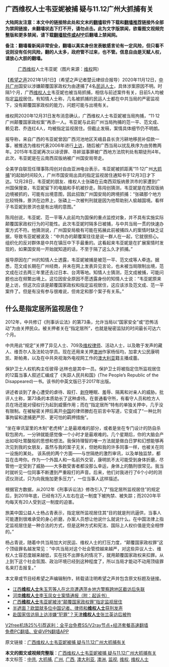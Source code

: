  <h2>广西维权人士韦亚妮被捕 疑与11.12广州大抓捕有关</h2> <p class="notice"><b>大陆网友注意：本文中的链接除此处和文末的<a href="https://github.com/bannedbook/fanqiang" >翻墙</a>软件下载和<a href="https://github.com/killgcd/justmysocks/blob/master/README.md">翻墙推荐</a>链接外全部为禁网链接，未翻墙状态下打不开，请勿点击。此为文字版禁闻，欲看图文视频完整版和更多禁闻，请下载<a href="https://github.com/bannedbook/fanqiang">翻墙软件或APP</a>后翻墙上禁闻网。</p><p>备注：翻墙看新闻非常安全，翻墙以真实身份发表敏感言论有一定风险，但只看不说则没有任何风险，翻的人太多，政府管不过来，也不管。信息自由是天赋人权，请放心大胆的翻墙。</b></p>  <div class="entry"> <figure> <p><figcaption><a href="https://www.bannedbook.org/bnews/tag/%e5%b9%bf%e8%a5%bf/" class="st_tag internal_tag" rel="tag" title="标签 广西 下的日志">广西</a><span class='wp_keywordlink_affiliate'><a href="https://www.bannedbook.org/bnews/weiquan/" title="维权" target="_blank">维权</a></span>人士韦亚妮（图片来源：<a href="https://www.bannedbook.org/bnews/tag/%E7%BB%B4%E6%9D%83/" class="st_tag internal_tag" rel="tag" title="标签 维权 下的日志">维权</a>网）</figcaption></figure> <p>【<span class='wp_keywordlink_affiliate'><a href="https://www.soundofhope.org" title="希望之声" target="_blank">希望之声</a></span>2021年1月1日】（希望之声记者楚云珒综合报导）2020年11月12日，<a href="https://www.bannedbook.org/bnews/tag/%e4%b8%ad%e5%85%b1/" class="st_tag internal_tag" rel="tag" title="标签 中共 下的日志">中共</a><a href="https://www.bannedbook.org/bnews/tag/%e5%b9%bf%e5%b7%9e/" class="st_tag internal_tag" rel="tag" title="标签 广州 下的日志">广州</a>国安以涉嫌颠覆国家政权为由逮捕了4名<span class='wp_keywordlink'><a href="https://www.bannedbook.org/forum9/" title="民运人士看法轮功" target="_blank">民运人士</a></span>，具体涉案原因不明。时隔1个月，广西<a href="https://www.bannedbook.org/bnews/tag/%e7%bb%b4%e6%9d%83%e4%ba%ba%e5%a3%ab/" class="st_tag internal_tag" rel="tag" title="标签 维权人士 下的日志">维权人士</a>韦亚妮也被当局抓捕，相信与前述案件有关，目前5人均被指定<a href="https://www.bannedbook.org/bnews/tag/%E7%9B%91%E8%A7%86/" class="st_tag internal_tag" rel="tag" title="标签 监视 下的日志">监视</a>居住。有知情人士称，几名被抓捕的民运人士都在中共当局的严密监视下，没有颠覆国家政权的能力，问题可能与出境有关。</p> <p>维权网2020年12月31日发布消息确认，广西维权人士韦亚妮被当局拘捕，“11·12广州颠覆国家政权案”再添一人。韦亚妮与此前广州当局拘捕的范一平、范文成、赖见君、乔连红4人，均被指定监视居住。但截止发稿，案情具体细节仍不明朗。</p> <p>报导称，来自广西的韦亚妮曾因广西河池地区天峨县县长贪污耕地移民补偿款一事，被推选为维权代表2006年进行<span class='wp_keywordlink_affiliate'><a href="https://www.bannedbook.org/bnews/weiquan/" title="上访" target="_blank">上访</a></span>，随后被广西当局以扰乱秩序为由劳教两年。2015年韦亚妮再次以诽谤罪、寻衅滋事罪被广西地方法院判处有期徒刑4年。此次，韦亚妮是在云南西双版纳被广州国安局带走。</p> <p></p>  <p>全美学自联现任理事陈闯创对自由亚洲电台表示，韦亚妮被抓距离“11·12广州<a href="https://www.bannedbook.org/bnews/tag/%E5%A4%A7%E6%8A%93%E6%8D%95/" class="st_tag internal_tag" rel="tag" title="标签 大抓捕 下的日志">大抓捕</a>”的起始时间较久，广州市国安局出具的指定监视居住通知书于12月3日才下达。12月28日，韦亚妮的朋友、维权人士张磷在云南西双版纳景洪市的家遭到广州国保搜查，韦亚妮留下的电脑和手机被抄走。陈闯创猜测，韦亚妮是在西双版纳边境被抓的，可能有出境意图，因此招致广州国安局的跨境抓捕：“张磷那个地方比较特殊，景洪在边界上，张磷上一次被判刑就是因为他帮助别人偷越国境。看样子韦亚妮到景洪也是有出境的意图。”</p> <p>陈闯创说，韦亚妮、范一平等人此前均为国保的重点监控对象，并不具有实施实际颠覆国家政权行为的可能性。此次韦亚妮时隔多日被捕，与中共当局一贯的快速办案方式不符。他猜测说，广州国安局极有可能在拓展此前被捕四人的案情时缺乏证据，导致韦亚妮被波及：“中共办的颠覆案往往是说一群人在一起，它就很担心。组织化的反对群体是中共在镇压中下手最重的。这看起来韦亚妮是在扩展案情时发现的，如果国安局一开始就知道的话，不至于隔了这么久才抓捕。”</p> <p>报导原因在广州的知情人士透露，韦亚妮被捕是被范一平、范文成等人牵连。据悉，范文成长期在广州经商，并未在网上发表异见言论，也未被当局限制出境，范文成在过去两三年里还去过日本、台湾等地。知情人士猜测，范文成被捕，可能问题也出在频繁出境上。这位因安全原因不愿透露身份的知情人士说：“韦亚妮原来是上访，但这次应该是颠覆国家政权和指定监视居住，这应该涉及范文成、范一平案件了。但是有没有参与很难说，但肯定和那个案子有关系。”</p> <h2>什么是指定居所监视居住？</h2> <p>2012年，中共修订《刑事诉讼法》的第73条，允许当局以“国家安全”或“恐怖活动”为由关押民众。被关押者关在“指定居所”，也就是秘密监狱的时间最长可达六个月。</p>  <p>中共用此“规定”关押了异见人士、709及<span class='wp_keywordlink'><a href="https://www.bannedbook.org/forum16/" title="维权律师 法律维权" target="_blank">维权律师</a></span>、活动人士，以及敢于发声的藏人、维吾尔人及法轮功学员。现在还用来关押<a href="https://www.bannedbook.org/bnews/tag/%e6%be%b3%e6%b4%b2/" class="st_tag internal_tag" rel="tag" title="标签 澳洲 下的日志">澳洲</a>作家杨恒均，加拿大公民康明凯、斯帕弗，以及在中共央视海外电视网工作的<a href="https://www.bannedbook.org/bnews/tag/%e6%be%b3%e5%a4%a7%e5%88%a9%e4%ba%9a/" class="st_tag internal_tag" rel="tag" title="标签 澳大利亚 下的日志">澳大利亚</a>籍主播成蕾。</p> <p>保护卫士人权机构主任彼得·达林也是其中一员。保护卫士将被指定住所监视居住的12篇当事人叙述汇编成了《失踪人民共和国》(The People’s Republic of the Disappeared)一书。该书的中英文版已于2017年出版。</p> <p>讲述者谈到了身心遭受的虐待、殴打、<span class='wp_keywordlink'><a href="https://www.bannedbook.org/forum2/topic21.html" title="《剥夺》 黄建民 著" target="_blank">剥夺</a></span>睡眠、羞辱、隔离和对亲人的威胁。批评人士称，第73条的本质助长了这种虐待。在普通看守所，有看守人员和检方人员在场还能对侵权行为起到威慑作用；而在“指定居所”特有的单独关押中，几乎没有限制。在被秘密关押后离开<span class='wp_keywordlink_affiliate'><a href="https://www.bannedbook.org/" title="中国" target="_blank">中国</a></span>的律师滕彪在前言中写道，它变成了“一种比刑事拘留和逮捕更严厉、更可怕的羁押措施”。</p> <p>“坐在审讯室里的木制“老虎椅”上是最艰难的部分，或者是坐在专门设计的防自杀软包房内，一分钟就能感觉像一个小时才是最艰难的。几个星期后，你的大脑会产出如呕吐胃酸般的思想和想法。我保持理智的唯一方法就是做白日梦和幻想能够再次见到我的女朋友，虽然与我的案子无关，但她和我的许多同事一样，也被关在同一设施的某处。 该系统的两个方面——与世隔绝的激烈审讯，以及单独监禁，都旨在击垮你。作为一个外国人和一名前外交官，康明凯不太可能受到身体折磨，尽管他一定受到了威胁——大多数受害者都没那么幸运，身体上的酷刑很常见。我当时就听见一位同事不断遭到严重殴打的声音。后来，他们对我进行了6个小时的测谎仪测试，只为向我施加更多压力”，一位当事人这样描述。</p>  <p>根据官方数据，从2012年《刑事诉讼法》修改引入了“指定居所监视居住”的规定后，到2019年底，已经有3万人左右在这一制度下被拘禁、被失踪；而2020年平均每天有20人受到这一制度的迫害。</p> <p>旅美中国公益人士杨占青表示，指定居所监视居住其“目的就是刑讯逼供，当事人可能遭到很难承受的身心折磨，办案人员想让他说什么就说什么。在中国法律上指定监视居住是一种合法的方式，但是这种方式和宪法、国际上人权价值是完全相悖的。”</p> <p>杨占青说，随着中共当局加大对民运、维权人士的打压力度，“颠覆国家政权罪”这个顶级罪名越发常见：“中共当局对这个社会管控越来越严，对这些异议人士、维权人士容忍度越来越低，实在找不出罪名的情况下，就用颠覆国家政权来扣罪。从上到下这个社会氛围、政治环境已经到这种程度了，所以当局才能动不动用顶级罪名来打击报复。”</p> <p>本文章或节目经希望之声编辑制作，转载请注明希望之声并包含原文标题及链接。</p>  <ul class='op-related-articles' title='相关阅读'> <li><a href='https://www.bannedbook.org/bnews/weiquan/20210101/1458978.html' target='_blank'>江西<b>维权人士</b>朱玉芳等人在北京遭遇萍乡地方警察跨地区截访后失联</a></li> <li><a href='https://www.bannedbook.org/bnews/weiquan/20210101/1458976.html' target='_blank'>河南<b>维权人士</b>李玉凤女士案情通报&#65288;附&#65306;起诉书&#65289;</a></li> <li><a href='https://www.bannedbook.org/bnews/renquan/xgmyd/20201231/1458551.html' target='_blank'>广西<b>维权人士</b>韦亚妮被涉“颠覆国家政权罪”指定监视居住</a></li> <li><a href='https://www.bannedbook.org/bnews/headline/20201230/1457375.html' target='_blank'>半遮面？欧盟就多位中国记者、律师和<b>维权人士</b>获刑发声</a></li> <li><a href='https://www.bannedbook.org/bnews/weiquan/20201227/1456090.html' target='_blank'>赴国家信访局上访涉嫌&#8220;犯罪&#8221;&#65311;天津<b>维权人士</b>张兰英访后被拘</a></li> </ul> <p class="texttj"> <a href="https://www.bannedbook.org/forum23/topic22702.html" target="_blank">V2free机场25%引荐返利：全平台免费SS/V2ray节点+经济套餐高速翻墙</a><br/> <a href="https://github.com/bannedbook/fanqiang/wiki/%E7%A6%81%E9%97%BB%E7%BD%91%E5%AE%89%E5%8D%93%E7%BF%BB%E5%A2%99%E6%96%B0%E9%97%BBAPP" target="_blank">免费PC翻墙、安卓VPN翻墙APP</a></p><p>原文链接：<a class="src_link"  href="https://www.soundofhope.org/post/459380" target="_blank">广西维权人士韦亚妮被捕 疑与11.12广州大抓捕有关</a></p><a name='sharetosocial'></a>       <div><b>本文的图文或视频完整版</b>：<a href='https://www.bannedbook.org/bnews/comments/20210101/1459209.html'>广西维权人士韦亚妮被捕 疑与11.12广州大抓捕有关</a></div>  </div><!--END ENTRY--> <div class="postfooter"> <div>本文标签：<a href="https://www.bannedbook.org/bnews/tag/%e4%b8%ad%e5%85%b1/" rel="tag">中共</a>, <a href="https://www.bannedbook.org/bnews/tag/%E5%A4%A7%E6%8A%93%E6%8D%95/" rel="tag">大抓捕</a>, <a href="https://www.bannedbook.org/bnews/tag/%e5%b9%bf%e5%b7%9e/" rel="tag">广州</a>, <a href="https://www.bannedbook.org/bnews/tag/%e5%b9%bf%e8%a5%bf/" rel="tag">广西</a>, <a href="https://www.bannedbook.org/bnews/tag/%e6%be%b3%e5%a4%a7%e5%88%a9%e4%ba%9a/" rel="tag">澳大利亚</a>, <a href="https://www.bannedbook.org/bnews/tag/%e6%be%b3%e6%b4%b2/" rel="tag">澳洲</a>, <a href="https://www.bannedbook.org/bnews/tag/%E7%9B%91%E8%A7%86/" rel="tag">监视</a>, <a href="https://www.bannedbook.org/bnews/tag/%E7%BB%B4%E6%9D%83/" rel="tag">维权</a>, <a href="https://www.bannedbook.org/bnews/tag/%e7%bb%b4%e6%9d%83%e4%ba%ba%e5%a3%ab/" rel="tag">维权人士</a></div>  </div><!--END POSTFOOTER--> 